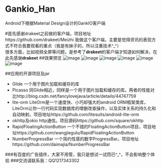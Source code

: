 # Gankio_Han
Android下根据Material Design设计的GankIO客户端

#首先感谢drakeet之前做的客户端，项目地址https://github.com/drakeet/Meizhi
我做这个客户端，主要是觉得资讯的表现方式不符合我要观看的重点（我是有妹子的，所以注重技术^_^）</br>
很多方面，比如视频全屏等问题，是参考了**drakeet**的客户端才知道如何解决，在此先感谢**drakeet**
##效果预览
![image](https://github.com/specialshoot/Gankio_Han/blob/master/image-folder/1.jpg)
![image](https://github.com/specialshoot/Gankio_Han/blob/master/image-folder/2.jpg)
![image](https://github.com/specialshoot/Gankio_Han/blob/master/image-folder/3.jpg)
![image](https://github.com/specialshoot/Gankio_Han/blob/master/image-folder/4.jpg)
![image](https://github.com/specialshoot/Gankio_Han/blob/master/image-folder/5.jpg)
![image](https://github.com/specialshoot/Gankio_Han/blob/master/image-folder/6.jpg)

##应用的开源项目及jar
* Glide 一个用于图片加载和缓存的库
* Picasso 同Glide相近，同样是一个用于图片加载和缓存的库。两者的性能对比http://blog.csdn.net/fancylovejava/article/details/44747759
* lite-orm LiteOrm是一个速度快、小巧却强大的android ORM框架类库，LiteOrm让你一行代码实现数据库的增删改查操作，以及实体关系的持久化和自动映射。项目地址https://github.com/litesuits/android-lite-orm
* okhttp及okio http通信。项目源码https://github.com/square/okhttp
* RapidFloatingActionButton 一个不错的FloatingActionButton项目，项目地址https://github.com/wangjiegulu/RapidFloatingActionButton
* NumberProgressBar 一个简约性感的数字ProgressBar。项目地址https://github.com/daimajia/NumberProgressBar

###有百度的广告插件，大家不用管，我只是想试一试而已^_^，不会影响整个体验
###交流请联系我：QQ1217343302
